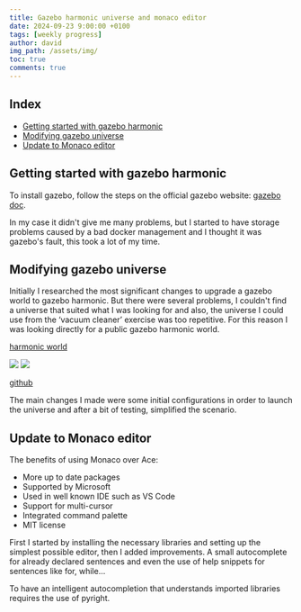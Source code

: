 ```yaml
---
title: Gazebo harmonic universe and monaco editor 
date: 2024-09-23 9:00:00 +0100
tags: [weekly progress]
author: david
img_path: /assets/img/
toc: true
comments: true
---
```


## Index

- [Getting started with gazebo harmonic](#getting-started-with-gazebo-harmonic)
- [Modifying gazebo universe](#modifying-gazebo-universe)
- [Update to Monaco editor](#update-to-monaco-editor)


## Getting started with gazebo harmonic

To install gazebo, follow the steps on the official gazebo website: [gazebo doc](https://gazebosim.org/docs/latest/install/).

In my case it didn't give me many problems, but I started to have storage problems caused by a bad docker management and I thought it was gazebo's fault, this took a lot of my time.

## Modifying gazebo universe

Initially I researched the most significant changes to upgrade a gazebo world to gazebo harmonic. But there were several problems, I couldn't find a universe that suited what I was looking for and also, the universe I could use from the ‘vacuum cleaner’ exercise was too repetitive. For this reason I was looking directly for a public gazebo harmonic world.

[harmonic world](https://app.gazebosim.org/OpenRobotics/fuel/worlds/Harmonic%20World)

![](view1.png)
![](view2.png)


[github](https://github.com/gazebosim/harmonic_demo.git)

The main changes I made were some initial configurations in order to launch the universe and after a bit of testing, simplified the scenario.

## Update to Monaco editor

The benefits of using Monaco over Ace:
- More up to date packages
- Supported by Microsoft
- Used in well known IDE such as VS Code
- Support for multi-cursor
- Integrated command palette
- MIT license

First I started by installing the necessary libraries and setting up the simplest possible editor, then I added improvements. A small autocomplete for already declared sentences and even the use of help snippets for sentences like for, while... 

To have an intelligent autocompletion that understands imported libraries requires the use of pyright.